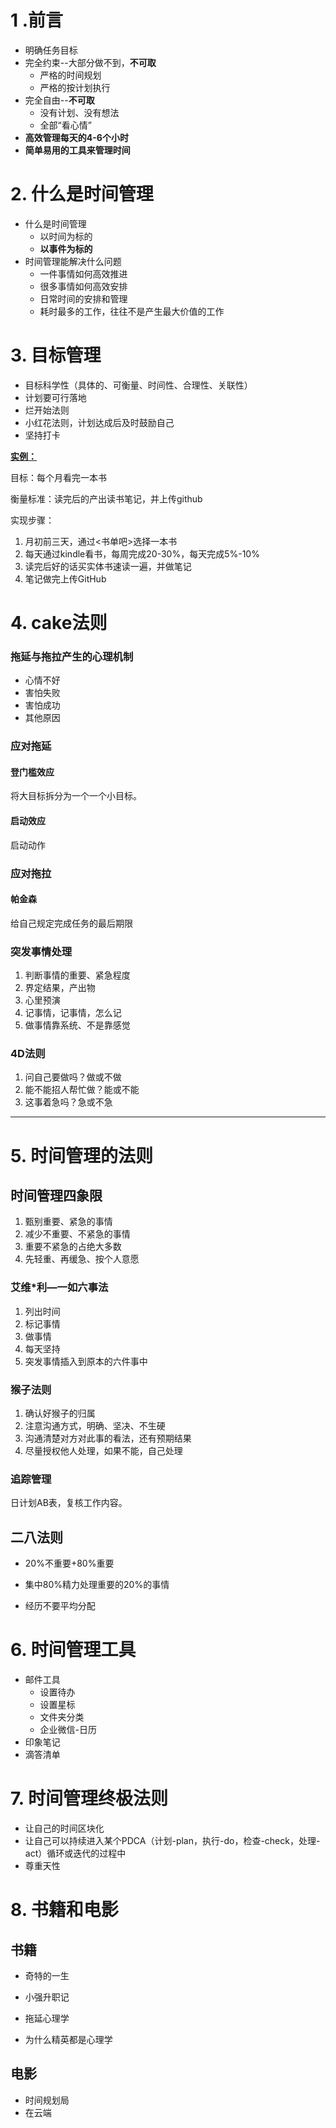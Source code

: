 # 1 .前言

* 明确任务目标
* 完全约束--大部分做不到，**不可取**
  * 严格的时间规划
  * 严格的按计划执行
* 完全自由--**不可取**
  * 没有计划、没有想法
  * 全部“看心情”
* **高效管理每天的4-6个小时**
* **简单易用的工具来管理时间**

# 2. 什么是时间管理

* 什么是时间管理
  * 以时间为标的
  * **以事件为标的**
* 时间管理能解决什么问题
  * 一件事情如何高效推进
  * 很多事情如何高效安排
  * 日常时间的安排和管理
  * 耗时最多的工作，往往不是产生最大价值的工作

# 3. 目标管理

* 目标科学性（具体的、可衡量、时间性、合理性、关联性）
* 计划要可行落地
* 烂开始法则
* 小红花法则，计划达成后及时鼓励自己
* 坚持打卡

**<u>实例：</u>**

目标：每个月看完一本书

衡量标准：读完后的产出读书笔记，并上传github

实现步骤：

1. 月初前三天，通过<书单吧>选择一本书
2. 每天通过kindle看书，每周完成20-30%，每天完成5%-10%
3. 读完后好的话买实体书速读一遍，并做笔记
4. 笔记做完上传GitHub

# 4. cake法则

### 拖延与拖拉产生的心理机制

* 心情不好
* 害怕失败
* 害怕成功
* 其他原因

### 应对拖延

#### 登门槛效应

将大目标拆分为一个一个小目标。

#### 启动效应

启动动作

### 应对拖拉

#### 帕金森

给自己规定完成任务的最后期限

### 突发事情处理

1. 判断事情的重要、紧急程度
2. 界定结果，产出物
3. 心里预演
4. 记事情，记事情，怎么记
5. 做事情靠系统、不是靠感觉

### 4D法则

1. 问自己要做吗？做或不做
2. 能不能招人帮忙做？能或不能
3. 这事着急吗？急或不急

---

# 5. 时间管理的法则

## 时间管理四象限

1. 甄别重要、紧急的事情
2. 减少不重要、不紧急的事情
3. 重要不紧急的占绝大多数
4. 先轻重、再缓急、按个人意愿

### 艾维*利—一如六事法

1. 列出时间
2. 标记事情
3. 做事情
4. 每天坚持
5. 突发事情插入到原本的六件事中

### 猴子法则

1. 确认好猴子的归属
2. 注意沟通方式，明确、坚决、不生硬
3. 沟通清楚对方对此事的看法，还有预期结果
4. 尽量授权他人处理，如果不能，自己处理

### 追踪管理

日计划AB表，复核工作内容。

## 二八法则

* 20%不重要+80%重要

* 集中80%精力处理重要的20%的事情
* 经历不要平均分配

# 6. 时间管理工具

* 邮件工具
  * 设置待办
  * 设置星标
  * 文件夹分类
  * 企业微信-日历
* 印象笔记
* 滴答清单

# 7. 时间管理终极法则

* 让自己的时间区块化
* 让自己可以持续进入某个PDCA（计划-plan，执行-do，检查-check，处理-act）循环或迭代的过程中
* 尊重天性

# 8. 书籍和电影

## 书籍

* 奇特的一生

* 小强升职记

* 拖延心理学

* 为什么精英都是心理学

## 电影

* 时间规划局
* 在云端